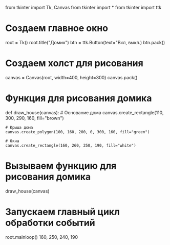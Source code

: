 from tkinter import Tk, Canvas
from tkinter import *
from tkinter import ttk

# Создаем главное окно
root = Tk()
root.title("Домик")
btn = ttk.Button(text="Вкл, выкл.)
btn.pack()


# Создаем холст для рисования
canvas = Canvas(root, width=400, height=300)
canvas.pack()

# Функция для рисования домика
def draw_house(canvas):
    # Основание дома
    canvas.create_rectangle(110, 300, 290, 160, fill="brown")

    # Крыша дома
    canvas.create_polygon(100, 160, 200, 0, 300, 160, fill="green")

    # Окна
    canvas.create_rectangle(160, 260, 250, 190, fill="white")

# Вызываем функцию для рисования домика
draw_house(canvas)

# Запускаем главный цикл обработки событий
root.mainloop()
160, 250, 240, 190
